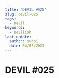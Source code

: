 ```yaml
---
title: 'DEVIL #025'
slug: devil-025
tags:
  - Devil
keywords:
  - Devilish
last_update:
  author: sugoi
  date: 04/05/2023
---
```


# DEVIL #025
